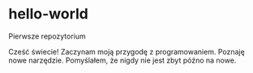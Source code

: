 # hello-world
Pierwsze repozytorium 

Cześć świecie!
Zaczynam moją przygodę z programowaniem. Poznaję nowe narzędzie.
Pomyślałem, że nigdy nie jest zbyt późno na nowe.
